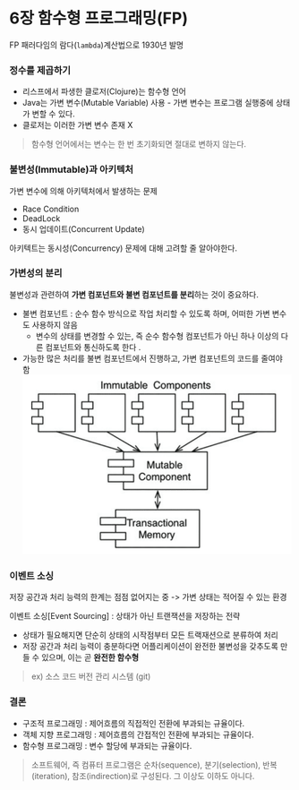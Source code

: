 # 6장 함수형 프로그래밍(FP)

FP 패러다임의 람다(`lambda`)계산법으로 1930년 발명 

### 정수를 제곱하기 
- 리스프에서 파생한 클로저(Clojure)는 함수형 언어 
- Java는 가변 변수(Mutable Variable) 사용 - 가변 변수는 프로그램 실행중에 상태가 변할 수 있다. 
- 클로저는 이러한 가변 변수 존재 X 

> 함수형 언어에서는 변수는 한 번 초기화되면 절대로 변하지 않는다. 

### 불변성(Immutable)과 아키텍처 
가변 변수에 의해 아키텍처에서 발생하는 문제 
- Race Condition 
- DeadLock
- 동시 업데이트(Concurrent Update)

아키텍트는 동시성(Concurrency) 문제에 대해 고려할 줄 알아야한다. 

### 가변성의 분리 
불변성과 관련하여 **가변 컴포넌트와 불변 컴포넌트를 분리**하는 것이 중요하다. 
- 불변 컴포넌트 : 순수 함수 방식으로 작업 처리할 수 있도록 하며, 어떠한 가변 변수도 사용하지 않음
  - 변수의 상태를 변경할 수 있는, 즉 순수 함수형 컴포넌트가 아닌 하나 이상의 다른 컴포넌트와 통신하도록 한다 .
- 가능한 많은 처리를 불변 컴포넌트에서 진행하고, 가변 컴포넌트의 코드를 줄여야 함 
![img.png](img.png)

### 이벤트 소싱 
저장 공간과 처리 능력의 한계는 점점 없어지는 중 -> 가변 상태는 적어질 수 있는 환경 

이벤트 소싱[Event Sourcing] : 상태가 아닌 트랜잭션을 저장하는 전략 
- 상태가 필요해지면 단순히 상태의 시작점부터 모든 트랙재션으로 분류하여 처리 
- 저장 공간과 처리 능력이 충분하다면 어플리케이션이 완전한 불변성을 갖추도록 만들 수 있으며, 이는 곧 **완전한 함수형**
> ex) 소스 코드 버전 관리 시스템 (git)

### 결론
- 구조적 프로그래밍 :  제어흐름의 직접적인 전환에 부과되는 규율이다.
- 객체 지향 프로그래밍 : 제어흐름의 간접적인 전환에 부과되는 규율이다.
- 함수형 프로그래밍 : 변수 할당에 부과되는 규율이다.

> 소프트웨어, 즉 컴퓨터 프로그램은 순차(sequence), 분기(selection), 반복(iteration), 참조(indirection)로 구성된다. 그 이상도 이하도 아니다.